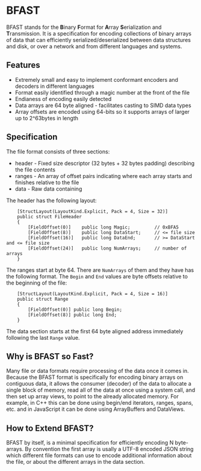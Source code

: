 # BFAST

BFAST stands for the **B**inary **F**ormat for **A**rray **S**erialization and **T**ransmission. 
It is a specification for encoding collections of binary arrays of data that can efficiently serialized/deserialized 
between data structures and disk, or over a network and from different languages and systems. 

## Features

* Extremely small and easy to implement conformant encoders and decoders in different languages 
* Format easily identified through a magic number at the front of the file
* Endianess of encoding easily detected 
* Data arrays are 64 byte aligned - facilitates casting to SIMD data types
* Array offsets are encoded using 64-bits so it supports arrays of larger up to 2^63bytes in length 

## Specification

The file format consists of three sections:

* header - Fixed size descriptor (32 bytes + 32 bytes padding) describing the file contents   
* ranges - An array of offset pairs indicating where each array starts and finishes relative to the file
* data  - Raw data containing  

The header has the following layout:  

```
    [StructLayout(LayoutKind.Explicit, Pack = 4, Size = 32)]
    public struct FileHeader
    {
        [FieldOffset(0)]    public long Magic;         // 0xBFA5
        [FieldOffset(8)]    public long DataStart;     // <= file size
        [FieldOffset(16)]   public long DataEnd;       // >= DataStart and <= file size
        [FieldOffset(24)]   public long NumArrays;     // number of arrays 
    }
```

The ranges start at byte 64. There are `NumArrays` of them and they have has the following format. The `Begin` and `End` values are byte offsets relative to the beginning of the file:

```
    [StructLayout(LayoutKind.Explicit, Pack = 4, Size = 16)]
    public struct Range
    {
        [FieldOffset(0)] public long Begin;
        [FieldOffset(8)] public long End;
    }		
```

The data section starts at the first 64 byte aligned address immediately following the last `Range` value.

## Why is BFAST so Fast? 

Many file or data formats require processing of the data once it comes in. Because the BFAST format is specifically for encoding binary arrays on contiguous data, 
it allows the consumer (decoder) of the data to allocate a single block of memory, read all of the data at once using a system call, and then set up array views, 
to point to the already allocated memory. For example, in C++ this can be done using begin/end iterators, ranges, spans, etc. and in JavaScript it can be done 
using ArrayBuffers and DataViews. 

## How to Extend BFAST?

BFAST by itself, is a minimal specification for efficiently encoding N byte-arrays. By convention the first array is usally a UTF-8 encoded JSON string which 
different file formats can use to encode additional information about the file, or about the different arrays in the data section. 